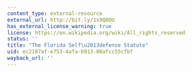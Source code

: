```yaml
---
content_type: external-resource
external_url: http://bit.ly/1s9Q8OU
has_external_license_warning: true
license: https://en.wikipedia.org/wiki/All_rights_reserved
status: ''
title: "The Florida Self\u2013defense Statute"
uid: ec2187af-e753-4afa-b913-08afcc55cfbf
wayback_url: ''
---
```

